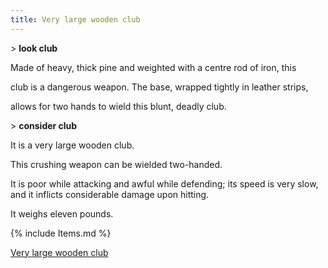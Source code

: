 ```yaml
---
title: Very large wooden club
---
```


\> **look club**

Made of heavy, thick pine and weighted with a centre rod of iron, this

club is a dangerous weapon. The base, wrapped tightly in leather strips,

allows for two hands to wield this blunt, deadly club.

\> **consider club**

It is a very large wooden club.

This crushing weapon can be wielded two-handed.

It is poor while attacking and awful while defending; its speed is very
slow, and it inflicts considerable damage upon hitting.

It weighs eleven pounds.

{% include Items.md %}

[Very large wooden club](Category:_Smiting_weapons "wikilink")